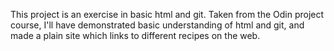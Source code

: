 This project is an exercise in basic html and git. Taken from the Odin project course, I'll have demonstrated basic understanding of html and git, and made a plain site which links to different recipes on the web.